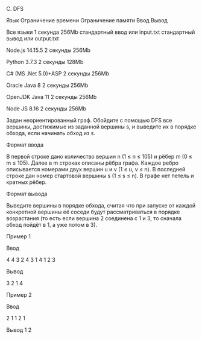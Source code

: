 C. DFS

Язык	Ограничение времени	Ограничение памяти	Ввод	Вывод

Все языки	1 секунда	256Mb	стандартный ввод или input.txt	стандартный вывод или output.txt

Node.js 14.15.5	2 секунды	256Mb

Python 3.7.3	2 секунды	128Mb

C# (MS .Net 5.0)+ASP	2 секунды	256Mb

Oracle Java 8	2 секунды	256Mb

OpenJDK Java 11	2 секунды	256Mb

Node JS 8.16	2 секунды	256Mb

Задан неориентированный граф. Обойдите с помощью DFS все вершины, достижимые из заданной вершины s, и выведите их в порядке обхода, если начинать обход из s.

Формат ввода

В первой строке дано количество вершин n (1 ≤ n ≤ 105) и рёбер m (0 ≤ m ≤ 105). Далее в m строках описаны рёбра графа. Каждое ребро описывается номерами двух вершин u и v (1 ≤ u, v ≤ n). В последней строке дан номер стартовой вершины s (1 ≤ s ≤ n). В графе нет петель и кратных рёбер.

Формат вывода

Выведите вершины в порядке обхода, считая что при запуске от каждой конкретной вершины её соседи будут рассматриваться в порядке возрастания (то есть если вершина 2 соединена с 1 и 3, то сначала обход пойдёт в 1, а уже потом в 3).

Пример 1

Ввод

4 4
3 2
4 3
1 4
1 2
3

Вывод

3 2 1 4 

Пример 2

Ввод	

2 1
1 2
1

Вывод
1 2 